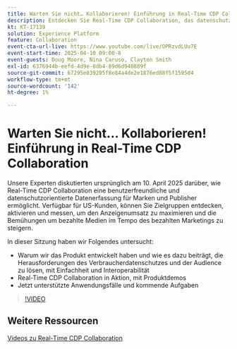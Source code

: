```yaml
---
title: Warten Sie nicht… Kollaborieren! Einführung in Real-Time CDP Collaboration
description: Entdecken Sie Real-Time CDP Collaboration, das datenschutzorientierte Lösungen für Marken und Herausgeber anbietet, um die Zielgruppenaktivierung zu verbessern, den Anzeigenumsatz zu maximieren und die Paid-Media-Aktivitäten zu optimieren - komplett mit Produktdemos, Experteneinblicken und anstehenden Anwendungsfällen.
kt: KT-17139
solution: Experience Platform
feature: Collaboration
event-cta-url-live: https://www.youtube.com/live/OPRzvdLUu7E
event-start-time: 2025-04-10 09:00-8
event-guests: Doug Moore, Nina Caruso, Clayton Smith
exl-id: 6376944b-eefd-4d9e-8db4-89d6d948889f
source-git-commit: 67295e039205f8e84a4de2e1876ed88f5f1595d4
workflow-type: tm+mt
source-wordcount: '142'
ht-degree: 1%

---
```


# Warten Sie nicht… Kollaborieren! Einführung in Real-Time CDP Collaboration

Unsere Experten diskutierten ursprünglich am 10. April 2025 darüber, wie Real-Time CDP Collaboration eine benutzerfreundliche und datenschutzorientierte Datenerfassung für Marken und Publisher ermöglicht. Verfügbar für US-Kunden, können Sie Zielgruppen entdecken, aktivieren und messen, um den Anzeigenumsatz zu maximieren und die Bemühungen um bezahlte Medien im Tempo des bezahlten Marketings zu steigern.

In dieser Sitzung haben wir Folgendes untersucht:

* Warum wir das Produkt entwickelt haben und wie es dazu beiträgt, die Herausforderungen des Verbraucherdatenschutzes und der Audience zu lösen, mit Einfachheit und Interoperabilität
* Real-Time CDP Collaboration in Aktion, mit Produktdemos
* Jetzt unterstützte Anwendungsfälle und kommende Aufgaben

>[!VIDEO](https://video.tv.adobe.com/v/3457557/?quality=12&learn=on)

## Weitere Ressourcen

[Videos zu Real-Time CDP Collaboration](https://experienceleague.adobe.com/en/docs/platform-learn/tutorials/collaboration/real-time-cdp-collaboration-overview)
